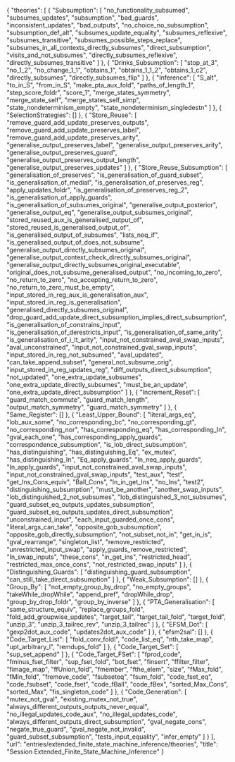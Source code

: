 {
    "theories": [
        {
            "Subsumption": [
                "no_functionality_subsumed",
                "subsumes_updates",
                "subsumption",
                "bad_guards",
                "inconsistent_updates",
                "bad_outputs",
                "no_choice_no_subsumption",
                "subsumption_def_alt",
                "subsumes_update_equality",
                "subsumes_reflexive",
                "subsumes_transitive",
                "subsumes_possible_steps_replace",
                "subsumes_in_all_contexts_directly_subsumes",
                "direct_subsumption",
                "visits_and_not_subsumes",
                "directly_subsumes_reflexive",
                "directly_subsumes_transitive"
            ]
        },
        {
            "Drinks_Subsumption": [
                "stop_at_3",
                "no_1_2",
                "no_change_1_1",
                "obtains_1",
                "obtains_1_1_2",
                "obtains_1_c2",
                "directly_subsumes",
                "directly_subsumes_flip"
            ]
        },
        {
            "Inference": [
                "S_alt",
                "to_in_S",
                "from_in_S",
                "make_pta_aux_fold",
                "paths_of_length_1",
                "step_score_foldr",
                "score_1",
                "merge_states_symmetry",
                "merge_state_self",
                "merge_states_self_simp",
                "state_nondeterminism_empty",
                "state_nondeterminism_singledestn"
            ]
        },
        {
            "SelectionStrategies": []
        },
        {
            "Store_Reuse": [
                "remove_guard_add_update_preserves_outputs",
                "remove_guard_add_update_preserves_label",
                "remove_guard_add_update_preserves_arity",
                "generalise_output_preserves_label",
                "generalise_output_preserves_arity",
                "generalise_output_preserves_guard",
                "generalise_output_preserves_output_length",
                "generalise_output_preserves_updates"
            ]
        },
        {
            "Store_Reuse_Subsumption": [
                "generalisation_of_preserves",
                "is_generalisation_of_guard_subset",
                "is_generalisation_of_medial",
                "is_generalisation_of_preserves_reg",
                "apply_updates_foldr",
                "is_generalisation_of_preserves_reg_2",
                "is_generalisation_of_apply_guards",
                "is_generalisation_of_subsumes_original",
                "generalise_output_posterior",
                "generalise_output_eq",
                "generalise_output_subsumes_original",
                "stored_reused_aux_is_generalised_output_of",
                "stored_reused_is_generalised_output_of",
                "is_generalised_output_of_subsumes",
                "lists_neq_if",
                "is_generalised_output_of_does_not_subsume",
                "generalise_output_directly_subsumes_original",
                "generalise_output_context_check_directly_subsumes_original",
                "generalise_output_directly_subsumes_original_executable",
                "original_does_not_subsume_generalised_output",
                "no_incoming_to_zero",
                "no_return_to_zero",
                "no_accepting_return_to_zero",
                "no_return_to_zero_must_be_empty",
                "input_stored_in_reg_aux_is_generalisation_aux",
                "input_stored_in_reg_is_generalisation",
                "generalised_directly_subsumes_original",
                "drop_guard_add_update_direct_subsumption_implies_direct_subsumption",
                "is_generalisation_of_constrains_input",
                "is_generalisation_of_derestricts_input",
                "is_generalisation_of_same_arity",
                "is_generalisation_of_i_lt_arity",
                "input_not_constrained_aval_swap_inputs",
                "aval_unconstrained",
                "input_not_constrained_gval_swap_inputs",
                "input_stored_in_reg_not_subsumed",
                "aval_updated",
                "can_take_append_subset",
                "general_not_subsume_orig",
                "input_stored_in_reg_updates_reg",
                "diff_outputs_direct_subsumption",
                "not_updated",
                "one_extra_update_subsumes",
                "one_extra_update_directly_subsumes",
                "must_be_an_update",
                "one_extra_update_direct_subsumption"
            ]
        },
        {
            "Increment_Reset": [
                "guard_match_commute",
                "guard_match_length",
                "output_match_symmetry",
                "guard_match_symmetry"
            ]
        },
        {
            "Same_Register": []
        },
        {
            "Least_Upper_Bound": [
                "literal_args_eq",
                "lob_aux_some",
                "no_corresponding_bc",
                "no_corresponding_gt",
                "no_corresponding_nor",
                "has_corresponding_eq",
                "has_corresponding_In",
                "gval_each_one",
                "has_corresponding_apply_guards",
                "correspondence_subsumption",
                "is_lob_direct_subsumption",
                "has_distinguishing",
                "has_distinguishing_Eq",
                "ex_mutex",
                "has_distinguishing_In",
                "Eq_apply_guards",
                "In_neq_apply_guards",
                "In_apply_guards",
                "input_not_constrained_aval_swap_inputs",
                "input_not_constrained_gval_swap_inputs",
                "test_aux",
                "test",
                "get_Ins_Cons_equiv",
                "Ball_Cons",
                "In_in_get_Ins",
                "no_Ins",
                "test2",
                "distinguishing_subsumption",
                "must_be_another",
                "another_swap_inputs",
                "lob_distinguished_2_not_subsumes",
                "lob_distinguished_3_not_subsumes",
                "guard_subset_eq_outputs_updates_subsumption",
                "guard_subset_eq_outputs_updates_direct_subsumption",
                "unconstrained_input",
                "each_input_guarded_once_cons",
                "literal_args_can_take",
                "opposite_gob_subsumption",
                "opposite_gob_directly_subsumption",
                "not_subset_not_in",
                "get_in_is",
                "gval_rearrange",
                "singleton_list",
                "remove_restricted",
                "unrestricted_input_swap",
                "apply_guards_remove_restricted",
                "In_swap_inputs",
                "these_cons",
                "in_get_ins",
                "restricted_head",
                "restricted_max_once_cons",
                "not_restricted_swap_inputs"
            ]
        },
        {
            "Distinguishing_Guards": [
                "distinguishing_guard_subsumption",
                "can_still_take_direct_subsumption"
            ]
        },
        {
            "Weak_Subsumption": []
        },
        {
            "Group_By": [
                "not_empty_group_by_drop",
                "no_empty_groups",
                "takeWhile_dropWhile",
                "append_pref",
                "dropWhile_drop",
                "group_by_drop_foldr",
                "group_by_inverse"
            ]
        },
        {
            "PTA_Generalisation": [
                "same_structure_equiv",
                "replace_groups_fold",
                "fold_add_groupwise_updates",
                "target_tail",
                "target_tail_fold",
                "target_fold",
                "unzip_3",
                "unzip_3_tailrec_rev",
                "unzip_3_tailrec"
            ]
        },
        {
            "EFSM_Dot": [
                "gexp2dot_aux_code",
                "updates2dot_aux_code"
            ]
        },
        {
            "efsm2sal": []
        },
        {
            "Code_Target_List": [
                "fold_conv_foldl",
                "code_list_eq",
                "nth_take_map",
                "upt_arbitrary_l",
                "remdups_fold"
            ]
        },
        {
            "Code_Target_Set": [
                "sup_set_append"
            ]
        },
        {
            "Code_Target_FSet": [
                "fprod_code",
                "fminus_fset_filter",
                "sup_fset_fold",
                "bot_fset",
                "finsert",
                "ffilter_filter",
                "fimage_map",
                "ffUnion_fold",
                "fmember",
                "fthe_elem",
                "size",
                "fMax_fold",
                "fMin_fold",
                "fremove_code",
                "fsubseteq",
                "fsum_fold",
                "code_fset_eq",
                "code_fsubset",
                "code_fset",
                "code_fBall",
                "code_fBex",
                "sorted_Max_Cons",
                "sorted_Max",
                "fis_singleton_code"
            ]
        },
        {
            "Code_Generation": [
                "mutex_not_gval",
                "existing_mutex_not_true",
                "always_different_outputs_outputs_never_equal",
                "no_illegal_updates_code_aux",
                "no_illegal_updates_code",
                "always_different_outputs_direct_subsumption",
                "gval_negate_cons",
                "negate_true_guard",
                "gval_negate_not_invalid",
                "guard_subset_subsumption",
                "tests_input_equality",
                "infer_empty"
            ]
        }
    ],
    "url": "entries/extended_finite_state_machine_inference/theories",
    "title": "Session Extended_Finite_State_Machine_Inference"
}